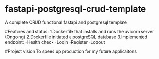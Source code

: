 # fastapi-postgresql-crud-template
A complete CRUD functional fastapi and postgresql template 


#Features and status:
1.Dockerfile that installs and runs the uvicorn server (Ongoing)
2.Dockerfile initiated a postgreSQL database
3.Implemented endpoint:
  -Health check
  -Login
  -Register
  -Logout


#Project vision
To speed up production for my future applicaitons
